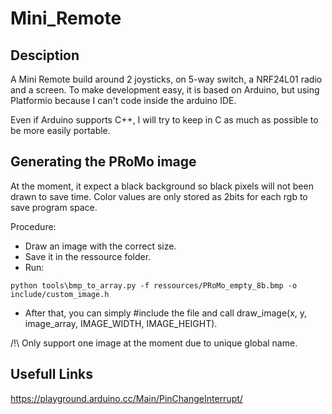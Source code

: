 # Mini_Remote

## Desciption

A Mini Remote build around 2 joysticks, on 5-way switch, a NRF24L01 radio and a screen.
To make development easy, it is based on Arduino, but using Platformio because I can't code inside the arduino IDE.

Even if Arduino supports C++, I will try to keep in C as much as possible to be more easily portable.

## Generating the PRoMo image

At the moment, it expect a black background so black pixels will not been drawn to save time.
Color values are only stored as 2bits for each rgb to save program space.

Procedure:

 - Draw an image with the correct size. 
 - Save it in the ressource folder.
 - Run:

```
python tools\bmp_to_array.py -f ressources/PRoMo_empty_8b.bmp -o include/custom_image.h
```

 - After that, you can simply #include the file and call draw_image(x, y, image_array, IMAGE_WIDTH, IMAGE_HEIGHT).

/!\ Only support one image at the moment due to unique global name.

## Usefull Links

https://playground.arduino.cc/Main/PinChangeInterrupt/